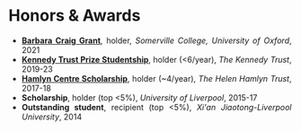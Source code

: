 # <i class="fas fa-trophy"></i> Honors & Awards
<div class="logo-text" style="list-style-type:disc;text-align:justify">
<ul>
<li>
<div class="hfill_container">
<span style="text-align:left"><b><a href='https://blogs.some.ox.ac.uk/mcr/who-we-are/docs/'>Barbara Craig Grant</a></b>, holder,</span> <span style="text-align:right"><i>Somerville College, University of Oxford</i>, 2021</span>
</div>
</li>
<li>
<div class="hfill_container">
<span style="text-align:left"><b><a href='https://www.ndorms.ox.ac.uk/graduate-courses/kennedy-trust-prize-studentships'>Kennedy Trust Prize Studentship</a></b>, holder (<6/year),</span> <span style="text-align:right"><i>The Kennedy Trust</i>, 2019-23</span>
</div>
</li>
<li>
<div class="hfill_container">
<span style="text-align:left"><b><a href='https://www.imperial.ac.uk/hamlyn-centre/about-us/funding/'>Hamlyn Centre Scholarship</a></b>, holder (~4/year),</span> <span style="text-align:right"><i>The Helen Hamlyn Trust</i>, 2017-18</span>
</div>
</li>
<li>
<div class="hfill_container">
<span style="text-align:left"><b>Scholarship</b>, holder (top <5%),</span> <span style="text-align:right"><i>University of Liverpool</i>, 2015-17</span>
</div>
</li>
<li>
<div class="hfill_container">
<span style="text-align:left"><b>Outstanding student</b>, recipient (top <5%),</span> <span style="text-align:right"><i>Xi'an Jiaotong-Liverpool University</i>, 2014</span>
</div>
</li>
</ul>
</div>
